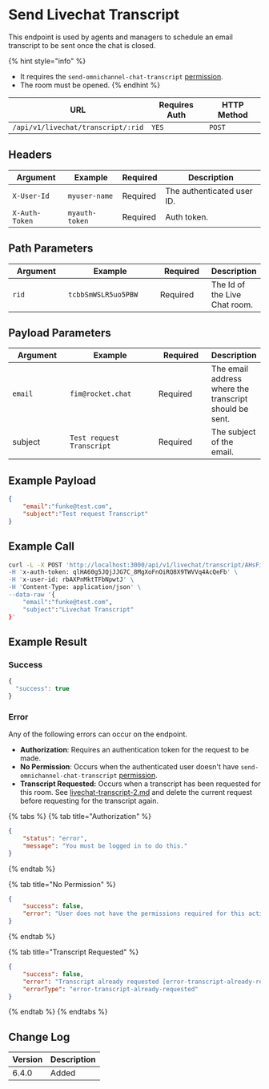 # Send Livechat Transcript

This endpoint is used by agents and managers to schedule an email transcript to be sent once the chat is closed.&#x20;

{% hint style="info" %}
* It requires the `send-omnichannel-chat-transcript` [permission](https://docs.rocket.chat/use-rocket.chat/workspace-administration/permissions).
* The room must be opened.
{% endhint %}

| URL                                | Requires Auth | HTTP Method |
| ---------------------------------- | ------------- | ----------- |
| `/api/v1/livechat/transcript/:rid` | `YES`         | `POST`      |

## Headers <a href="#headers" id="headers"></a>

| Argument       | Example        | Required | Description                |
| -------------- | -------------- | -------- | -------------------------- |
| `X-User-Id`    | `myuser-name`  | Required | The authenticated user ID. |
| `X-Auth-Token` | `myauth-token` | Required | Auth token.                |

## Path Parameters

<table><thead><tr><th width="162">Argument</th><th width="277">Example</th><th width="149">Required</th><th>Description</th></tr></thead><tbody><tr><td><code>rid</code></td><td><code>tcbbSmWSLR5uo5PBW</code></td><td>Required</td><td>The Id of the Live Chat room.</td></tr></tbody></table>

## Payload Parameters

<table><thead><tr><th width="162">Argument</th><th width="277">Example</th><th width="149">Required</th><th>Description</th></tr></thead><tbody><tr><td><code>email</code></td><td><code>fim@rocket.chat</code></td><td>Required</td><td>The email address where   the transcript should be sent.</td></tr><tr><td>subject</td><td><code>Test request Transcript</code></td><td>Required</td><td>The subject of the email.</td></tr></tbody></table>

## Example Payload

```json
{
    "email":"funke@test.com",
    "subject":"Test request Transcript"
}
```

## Example Call

```bash
curl -L -X POST 'http://localhost:3000/api/v1/livechat/transcript/AHsFiNLYWQK35jgtS" \
-H 'x-auth-token: qlHA60g5JQjJJG7C_8MgXoFnOiRQ8X9TWVVq4AcQeFb' \
-H 'x-user-id: rbAXPnMktTFbNpwtJ' \
-H 'Content-Type: application/json' \
--data-raw '{
    "email":"funke@test.com",
    "subject":"Livechat Transcript"
}'
```

## Example Result

### Success

```javascript
{
  "success": true
}
```

### Error

Any of the following errors can occur on the endpoint.

* **Authorization**: Requires an authentication token for the request to be made.
* **No Permission**: Occurs when the authenticated user doesn't have `send-omnichannel-chat-transcript` [permission](https://docs.rocket.chat/use-rocket.chat/workspace-administration/permissions).
* **Transcript Requested:** Occurs when a transcript has been requested for this room. See [livechat-transcript-2.md](livechat-transcript-2.md "mention") and delete the current request before requesting for the transcript again.

{% tabs %}
{% tab title="Authorization" %}
```json
{
    "status": "error",
    "message": "You must be logged in to do this."
}
```
{% endtab %}

{% tab title="No Permission" %}
```json
{
    "success": false,
    "error": "User does not have the permissions required for this action [error-unauthorized]"
}
```
{% endtab %}

{% tab title="Transcript Requested" %}
```json
{
    "success": false,
    "error": "Transcript already requested [error-transcript-already-requested]",
    "errorType": "error-transcript-already-requested"
}
```
{% endtab %}
{% endtabs %}

## Change Log

| Version | Description |
| ------- | ----------- |
| 6.4.0   | Added       |
